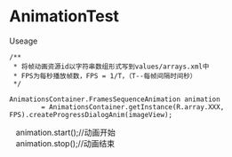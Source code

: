 # AnimationTest
Useage

    /**
     * 将帧动画资源id以字符串数组形式写到values/arrays.xml中
     * FPS为每秒播放帧数，FPS = 1/T，（T--每帧间隔时间秒）
     */
     
    AnimationsContainer.FramesSequenceAnimation animation 
            = AnimationsContainer.getInstance(R.array.XXX, FPS).createProgressDialogAnim(imageView);
    animation.start();//动画开始    
    animation.stop();//动画结束
